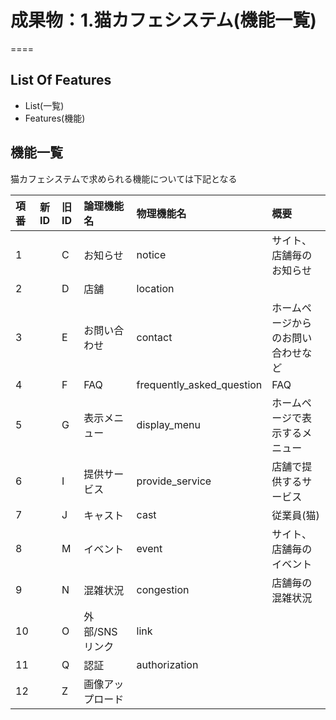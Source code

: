 # 成果物：1.猫カフェシステム(機能一覧)
====

## List Of Features
+ List(一覧)
+ Features(機能)

## 機能一覧

猫カフェシステムで求められる機能については下記となる

| 項番 | 新ID | 旧ID | 論理機能名     | 物理機能名                     | 概要                               |
|:-----|:-----|:-----|:----------|:--------------------------|:-----------------------------------|
| 1    |      | C    | お知らせ      | notice                    | サイト、店舗毎のお知らせ           |
| 2    |      | D    | 店舗        | location                  |                                    |
| 3    |      | E    | お問い合わせ    | contact                   | ホームページからのお問い合わせなど |
| 4    |      | F    | FAQ       | frequently_asked_question | FAQ                                |
| 5    |      | G    | 表示メニュー    | display_menu              | ホームページで表示するメニュー     |
| 6    |      | I    | 提供サービス    | provide_service           | 店舗で提供するサービス             |
| 7    |      | J    | キャスト      | cast                      | 従業員(猫)                         |
| 8    |      | M    | イベント      | event                     | サイト、店舗毎のイベント           |
| 9    |      | N    | 混雑状況      | congestion                | 店舗毎の混雑状況                   |
| 10   |      | O    | 外部/SNSリンク | link                      |                                    |
| 11   |      | Q    | 認証        | authorization        |                                    |
| 12   |      | Z    | 画像アップロード  |                           |                                    |